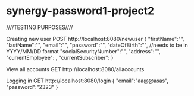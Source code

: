 # synergy-password1-project2

////TESTING PURPOSES////

Creating new user
POST http://localhost:8080/newuser
{
    "firstName":"",
    "lastName":"",
    "email":"",
    "password":"",
    "dateOfBirth":"", //needs to be in YYYY/MM/DD format
    "socialSecurityNumber":"",
    "address":"",
    "currentEmployee": ,
    "currentSubscriber":
}

View all accounts
GET http://localhost:8080/allaccounts


Logging in
GET http://localhost:8080/login
{
    "email":"aa@@asas",
    "password":"2323"
}


